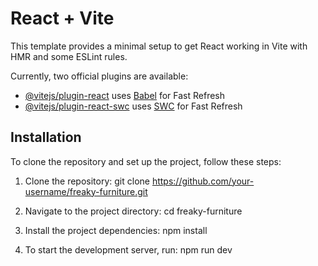 # React + Vite

This template provides a minimal setup to get React working in Vite with HMR and some ESLint rules.

Currently, two official plugins are available:

- [@vitejs/plugin-react](https://github.com/vitejs/vite-plugin-react/blob/main/packages/plugin-react/README.md) uses [Babel](https://babeljs.io/) for Fast Refresh
- [@vitejs/plugin-react-swc](https://github.com/vitejs/vite-plugin-react-swc) uses [SWC](https://swc.rs/) for Fast Refresh

## Installation

To clone the repository and set up the project, follow these steps:

1. Clone the repository:
   git clone https://github.com/your-username/freaky-furniture.git

2. Navigate to the project directory:
   cd freaky-furniture

3. Install the project dependencies:
   npm install

4. To start the development server, run:
   npm run dev